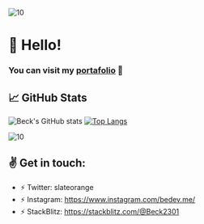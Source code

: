 ![10](https://i.ibb.co/qJdxXS0/Dise-o-sin-t-tulo.gif)
# 👋 Hello!
### You can visit my [portafolio](http://github.com) :rocket:

## &#x1f4c8; GitHub Stats

![Beck's GitHub stats](https://github-readme-stats.vercel.app/api?username=beck2301&hide=contribs,prs&theme=slateorange&show_icons=true) [![Top Langs](https://github-readme-stats.vercel.app/api/top-langs/?username=beck2301&theme=slateorange)](https://github.com/majoledesma/github-readme-stats)

![10](https://i.ibb.co/qJdxXS0/Dise-o-sin-t-tulo.gif)
## :v: Get in touch: 
* :zap: Twitter: slateorange 
* :zap: Instagram: https://www.instagram.com/bedev.me/
* :zap: StackBlitz: https://stackblitz.com/@Beck2301
